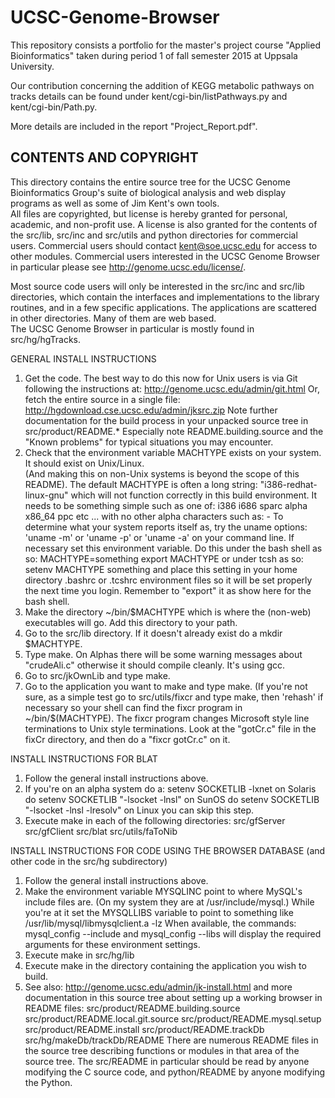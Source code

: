 # UCSC-Genome-Browser

This repository consists a portfolio for the master's project course "Applied Bioinformatics" taken during period 1 of fall semester 2015 at Uppsala University. 

Our contribution concerning the addition of KEGG metabolic pathways on tracks details can be found under kent/cgi-bin/listPathways.py and kent/cgi-bin/Path.py.

More details are included in the report "Project_Report.pdf".


## CONTENTS AND COPYRIGHT

This directory contains the entire source tree for the
UCSC Genome Bioinformatics Group's suite of biological analysis 
and web display programs as well as some of Jim Kent's own tools.  
All files are copyrighted, but license is hereby granted for personal, 
academic, and non-profit use.  A license is also granted for the contents 
of the src/lib, src/inc and src/utils and python directories for commercial 
users.  Commercial users should contact kent@soe.ucsc.edu for access to other 
modules.  Commercial users interested in the UCSC Genome Browser in particular 
please see
    http://genome.ucsc.edu/license/.

Most source code users will only be interested in the src/inc and 
src/lib directories, which contain the interfaces and implementations
to the library routines,  and in a few specific applications.
The applications are scattered in other directories.  Many of them are web based.  
The UCSC Genome Browser in particular is mostly found in src/hg/hgTracks.

GENERAL INSTALL INSTRUCTIONS

1. Get the code.  The best way to do this now for
   Unix users is via Git following the instructions at:
     http://genome.ucsc.edu/admin/git.html
   Or, fetch the entire source in a single file:
     http://hgdownload.cse.ucsc.edu/admin/jksrc.zip
   Note further documentation for the build process in your
   unpacked source tree in src/product/README.*
   Especially note README.building.source and the "Known problems"
   for typical situations you may encounter.
2. Check that the environment variable MACHTYPE
   exists on your system.  It should exist on Unix/Linux.  
   (And making this on non-Unix systems is beyond
   the scope of this README).  The default MACHTYPE is often a
   long string: "i386-redhat-linux-gnu"
   which will not function correctly in this build environment.
   It needs to be something simple such as one of:
	i386 i686 sparc alpha x86_64 ppc etc ...
   with no other alpha characters such as: -
   To determine what your system reports itself as, try the
   uname options:  'uname -m' or 'uname -p' or 'uname -a'
   on your command line.  If necessary set this environment variable.
   Do this under the bash shell as so:
       MACHTYPE=something
       export MACHTYPE
   or under tcsh as so:
       setenv MACHTYPE something
   and place this setting in your home directory .bashrc or .tcshrc
   environment files so it will be set properly the next time you
   login.  Remember to "export" it as show here for the bash shell.
3. Make the directory ~/bin/$MACHTYPE which is
   where the (non-web) executables will go.
   Add this directory to your path.
4. Go to the src/lib directory.  If it doesn't
   already exist do a mkdir $MACHTYPE.
5. Type make.  On Alphas there will be 
   some warning messages about "crudeAli.c"
   otherwise it should compile cleanly.
   It's using gcc.
6. Go to src/jkOwnLib and type make.
7. Go to the application you want to make and type 
   make.  (If you're not sure, as a simple test
   go to src/utils/fixcr and type make,
   then 'rehash' if necessary so your shell
   can find the fixcr program in ~/bin/$(MACHTYPE).
   The fixcr program changes Microsoft style
   <CR><LF> line terminations to Unix style
   <LF> terminations.  Look at the "gotCr.c"
   file in the fixCr directory, and then
   do a "fixcr gotCr.c" on it.


INSTALL INSTRUCTIONS FOR BLAT

1. Follow the general install instructions above.
2. If you're on an alpha system do a:
     setenv SOCKETLIB -lxnet
   on Solaris do
     setenv SOCKETLIB "-lsocket -lnsl"
   on SunOS do
     setenv SOCKETLIB "-lsocket -lnsl -lresolv"
   on Linux you can skip this step.
3. Execute make in each of the following directories:
     src/gfServer
     src/gfClient
     src/blat
     src/utils/faToNib

INSTALL INSTRUCTIONS FOR CODE USING THE BROWSER DATABASE
(and other code in the src/hg subdirectory)

1. Follow the general install instructions above.
2. Make the environment variable MYSQLINC point to
   where MySQL's include files are.  (On my
   system they are at /usr/include/mysql.)
   While you're at it set the MYSQLLIBS
   variable to point to something like
   /usr/lib/mysql/libmysqlclient.a -lz
   When available, the commands: mysql_config --include
	and mysql_config --libs
	will display the required arguments for these environment settings.
3. Execute make in src/hg/lib
4. Execute make in the directory containing the
   application you wish to build.
5. See also: http://genome.ucsc.edu/admin/jk-install.html
   and more documentation in this source tree about setting up
   a working browser in README files:
       src/product/README.building.source
       src/product/README.local.git.source
       src/product/README.mysql.setup
       src/product/README.install
       src/product/README.trackDb
       src/hg/makeDb/trackDb/README
   There are numerous README files in the source tree describing
   functions or modules in that area of the source tree.
   The src/README in particular should be read by anyone modifying
   the C source code, and python/README by anyone modifying the Python.
